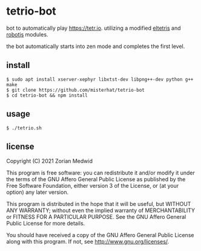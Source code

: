 # tetrio-bot
bot to automatically play https://tetr.io. utilizing a modified
[eltetris](https://github.com/ielashi/eltetris) and
[robotjs](https://github.com/octalmage/robotjs) modules.

the bot automatically starts into zen mode and completes the first level.

## install

    $ sudo apt install xserver-xephyr libxtst-dev libpng++-dev python g++ make
    $ git clone https://github.com/misterhat/tetrio-bot
    $ cd tetrio-bot && npm install

## usage

    $ ./tetrio.sh

## license
Copyright (C) 2021  Zorian Medwid

This program is free software: you can redistribute it and/or modify
it under the terms of the GNU Affero General Public License as
published by the Free Software Foundation, either version 3 of the
License, or (at your option) any later version.

This program is distributed in the hope that it will be useful,
but WITHOUT ANY WARRANTY; without even the implied warranty of
MERCHANTABILITY or FITNESS FOR A PARTICULAR PURPOSE.  See the
GNU Affero General Public License for more details.

You should have received a copy of the GNU Affero General Public License
along with this program.  If not, see http://www.gnu.org/licenses/.
